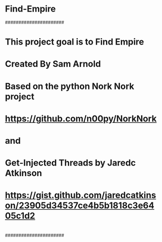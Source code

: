 # Find-Empire
######################
# This project goal is to Find Empire
# Created By Sam Arnold
#
#
# Based on the python Nork Nork project
# https://github.com/n00py/NorkNork
# and 
# Get-Injected Threads by Jaredc Atkinson
# https://gist.github.com/jaredcatkinson/23905d34537ce4b5b1818c3e6405c1d2
#
######################
